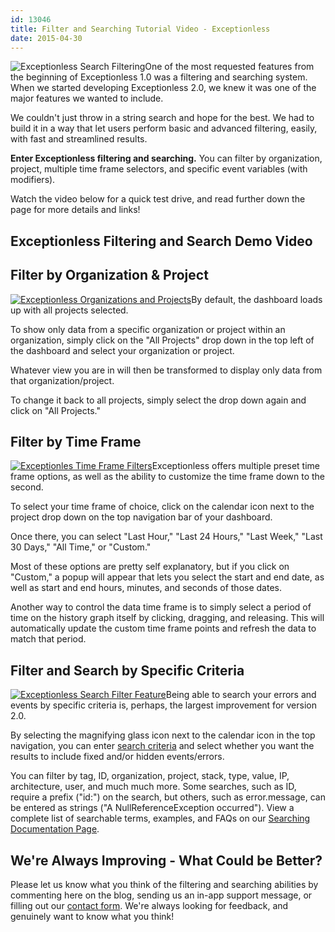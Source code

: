 ```yaml
---
id: 13046
title: Filter and Searching Tutorial Video - Exceptionless
date: 2015-04-30
---
```

![Exceptionless Search Filtering](/assets/img/news/filter-search.png)One of the most requested features from the beginning of Exceptionless 1.0 was a filtering and searching system. When we started developing Exceptionless 2.0, we knew it was one of the major features we wanted to include.

We couldn't just throw in a string search and hope for the best. We had to build it in a way that let users perform basic and advanced filtering, easily, with fast and streamlined results.

**Enter Exceptionless filtering and searching.** You can filter by organization, project, multiple time frame selectors, and specific event variables (with modifiers).

Watch the video below for a quick test drive, and read further down the page for more details and links!<!--more-->

## Exceptionless Filtering and Search Demo Video


## Filter by Organization & Project

[![Exceptionless Organizations and Projects](/assets/img/news/filter-by-project-organization-300x208.png)](/assets/filter-by-project-organization.png)By default, the dashboard loads up with all projects selected.

To show only data from a specific organization or project within an organization, simply click on the "All Projects" drop down in the top left of the dashboard and select your organization or project.

Whatever view you are in will then be transformed to display only data from that organization/project.

To change it back to all projects, simply select the drop down again and click on "All Projects."

## Filter by Time Frame

[![Exceptionles Time Frame Filters](/assets/img/news/filter-by-timeframe-300x205.png)](/assets/filter-by-timeframe.png)Exceptionless offers multiple preset time frame options, as well as the ability to customize the time frame down to the second.

To select your time frame of choice, click on the calendar icon next to the project drop down on the top navigation bar of your dashboard.

Once there, you can select "Last Hour," "Last 24 Hours," "Last Week," "Last 30 Days," "All Time," or "Custom."

Most of these options are pretty self explanatory, but if you click on "Custom," a popup will appear that lets you select the start and end date, as well as start and end hours, minutes, and seconds of those dates.

Another way to control the data time frame is to simply select a period of time on the history graph itself by clicking, dragging, and releasing. This will automatically update the custom time frame points and refresh the data to match that period.

## Filter and Search by Specific Criteria

[![Exceptionless Search Filter Feature](/assets/img/news/filter-by-search-filter-criteria-300x203.png)](/assets/filter-by-search-filter-criteria.png)Being able to search your errors and events by specific criteria is, perhaps, the largest improvement for version 2.0.

By selecting the magnifying glass icon next to the calendar icon in the top navigation, you can enter <a title="Exceptionless Search Filter Documentation" href="http://docs.exceptionless.com/contents/search/" target="_blank">search criteria</a> and select whether you want the results to include fixed and/or hidden events/errors.

You can filter by tag, ID, organization, project, stack, type, value, IP, architecture, user, and much much more. Some searches, such as ID, require a prefix ("id:") on the search, but others, such as error.message, can be entered as strings ("A NullReferenceException occurred"). View a complete list of searchable terms, examples, and FAQs on our <a title="Exceptionless Search Documentation" href="http://docs.exceptionless.com/contents/search/" target="_blank">Searching Documentation Page</a>.

## We're Always Improving - What Could be Better?

Please let us know what you think of the filtering and searching abilities by commenting here on the blog, sending us an in-app support message, or filling out our [contact form](/contact/ "Exceptionless Contact Form"). We're always looking for feedback, and genuinely want to know what you think!
